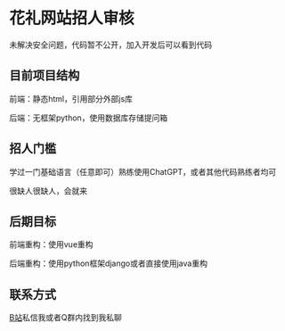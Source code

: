 # 花礼网站招人审核

未解决安全问题，代码暂不公开，加入开发后可以看到代码

## 目前项目结构

前端：静态html，引用部分外部js库

后端：无框架python，使用数据库存储提问箱

## 招人门槛

学过一门基础语言（任意即可）熟练使用ChatGPT，或者其他代码熟练者均可

很缺人很缺人，会就来

## 后期目标

前端重构：使用vue重构

后端重构：使用python框架django或者直接使用java重构

## 联系方式

[B站](https://space.bilibili.com/351708822)私信我或者Q群内找到我私聊
